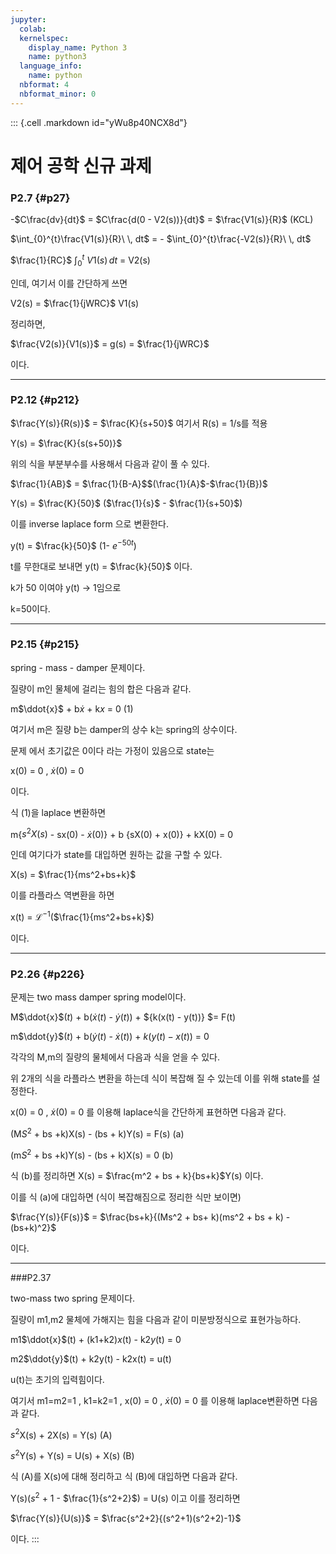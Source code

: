 ```yaml
---
jupyter:
  colab:
  kernelspec:
    display_name: Python 3
    name: python3
  language_info:
    name: python
  nbformat: 4
  nbformat_minor: 0
---
```


::: {.cell .markdown id="yWu8p40NCX8d"}
# 제어 공학 신규 과제

### P2.7 {#p27}

\-$C\frac{dv}{dt}$ = $C\frac{d(0 - V2(s))}{dt}$ = $\frac{V1(s)}{R}$
(KCL)

$\int_{0}^{t}\frac{V1(s)}{R}\ \, dt$ = -
$\int_{0}^{t}\frac{-V2(s)}{R}\ \, dt$

$\frac{1}{RC}$ $\int_{0}^{t}\ V1(s) \, dt$ = V2(s)

인데, 여기서 이를 간단하게 쓰면

V2(s) = $\frac{1}{jWRC}$ V1(s)

정리하면,

$\frac{V2(s)}{V1(s)}$ = g(s) = $\frac{1}{jWRC}$

이다.

------------------------------------------------------------------------

### P2.12 {#p212}

$\frac{Y(s)}{R(s)}$ = $\frac{K}{s+50}$ 여기서 R(s) = 1/s를 적용

Y(s) = $\frac{K}{s(s+50)}$

위의 식을 부분부수를 사용해서 다음과 같이 풀 수 있다.

$\frac{1}{AB}$ = $\frac{1}{B-A}$$(\frac{1}{A}$-$\frac{1}{B})$

Y(s) = $\frac{K}{50}$ ($\frac{1}{s}$ - $\frac{1}{s+50}$)

이를 inverse laplace form 으로 변환한다.

y(t) = $\frac{k}{50}$ (1- $e^{-50t}$)

t를 무한대로 보내면 y(t) = $\frac{k}{50}$ 이다.

k가 50 이여야 y(t) -\> 1임으로

k=50이다.

------------------------------------------------------------------------

### P2.15 {#p215}

spring - mass - damper 문제이다.

질량이 m인 물체에 걸리는 힘의 합은 다음과 같다.

m$\ddot{x}$ + b$\dot{x}$ + k${x}$ = 0 (1)

여기서 m은 질량 b는 damper의 상수 k는 spring의 상수이다.

문제 에서 초기값은 0이다 라는 가정이 있음으로 state는

x(0) = 0 , $\dot{x}$(0) = 0

이다.

식 (1)을 laplace 변환하면

m{$s^2X(s)$ - sx(0) - $\dot{x}$(0)} + b {sX(0) + x(0)} + kX(0) = 0

인데 여기다가 state를 대입하면 원하는 값을 구할 수 있다.

X(s) = $\frac{1}{ms^2+bs+k}$

이를 라플라스 역변환을 하면

x(t) = $\mathcal{L}^{-1}$($\frac{1}{ms^2+bs+k}$)

이다.

------------------------------------------------------------------------

### P2.26 {#p226}

문제는 two mass damper spring model이다.

M$\ddot{x}$${(t)}$ + b($\dot{x}$${(t)}$ - $\dot{y}$${(t)}$) +
\${k(x(t) - y(t))} \$= F(t)

m$\ddot{y}$${(t)}$ + b($\dot{y}$${(t)}$ - $\dot{x}$${(t)}$) +
${k(y(t) - x(t))}$ = 0

각각의 M,m의 질량의 물체에서 다음과 식을 얻을 수 있다.

위 2개의 식을 라플라스 변환을 하는데 식이 복잡해 질 수 있는데 이를 위해
state를 설정한다.

x(0) = 0 , $\dot{x}$(0) = 0 를 이용해 laplace식을 간단하게 표현하면
다음과 같다.

(M$S^2$ + bs +k)X(s) - (bs + k)Y(s) = F(s) (a)

(m$S^2$ + bs +k)Y(s) - (bs + k)X(s) = 0 (b)

식 (b)를 정리하면 X(s) = $\frac{m^2 + bs + k}{bs+k}$Y(s) 이다.

이를 식 (a)에 대입하면 (식이 복잡해짐으로 정리한 식만 보이면)

$\frac{Y(s)}{F(s)}$ =
$\frac{bs+k}{(Ms^2 + bs+ k)(ms^2 + bs + k) - (bs+k)^2}$

이다.

------------------------------------------------------------------------

###P2.37

two-mass two spring 문제이다.

질량이 m1,m2 물체에 가해지는 힘을 다음과 같이 미분방정식으로
표현가능하다.

m1$\ddot{x}$(t) + (k1+k2)${x}$(t) - k2${y}$(t) = 0

m2$\ddot{y}$(t) + k2y(t) - k2x(t) = u(t)

u(t)는 초기의 입력힘이다.

여기서 m1=m2=1 , k1=k2=1 , x(0) = 0 , $\dot{x}$(0) = 0 를 이용해
laplace변환하면 다음과 같다.

$s^2$X(s) + 2X(s) = Y(s) (A)

$s^2$Y(s) + Y(s) = U(s) + X(s) (B)

식 (A)를 X(s)에 대해 정리하고 식 (B)에 대입하면 다음과 같다.

Y(s)($s^2$ + 1 - $\frac{1}{s^2+2}$) = U(s) 이고 이를 정리하면

$\frac{Y(s)}{U(s)}$ = $\frac{s^2+2}{(s^2+1)(s^2+2)-1}$

이다.
:::
